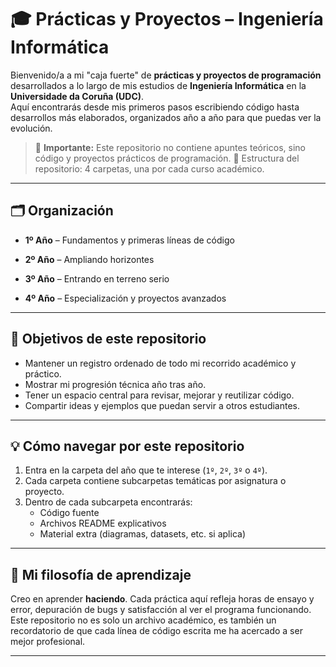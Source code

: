 # 🎓 Prácticas y Proyectos – Ingeniería Informática

Bienvenido/a a mi "caja fuerte" de **prácticas y proyectos de programación** desarrollados a lo largo de mis estudios de **Ingeniería Informática** en la **Universidade da Coruña (UDC)**.  
Aquí encontrarás desde mis primeros pasos escribiendo código hasta desarrollos más elaborados, organizados año a año para que puedas ver la evolución.  

> 📂 **Importante:** Este repositorio no contiene apuntes teóricos, sino código y proyectos prácticos de programación.
> 📂 Estructura del repositorio: 4 carpetas, una por cada curso académico.

---

## 🗂️ Organización

- **1º Año** – Fundamentos y primeras líneas de código  

- **2º Año** – Ampliando horizontes  

- **3º Año** – Entrando en terreno serio  

- **4º Año** – Especialización y proyectos avanzados  

---

## 🎯 Objetivos de este repositorio

- Mantener un registro ordenado de todo mi recorrido académico y práctico.
- Mostrar mi progresión técnica año tras año.
- Tener un espacio central para revisar, mejorar y reutilizar código.
- Compartir ideas y ejemplos que puedan servir a otros estudiantes.

---

## 💡 Cómo navegar por este repositorio

1. Entra en la carpeta del año que te interese (`1º`, `2º`, `3º` o `4º`).
2. Cada carpeta contiene subcarpetas temáticas por asignatura o proyecto.
3. Dentro de cada subcarpeta encontrarás:
   - Código fuente
   - Archivos README explicativos
   - Material extra (diagramas, datasets, etc. si aplica)

---

## 🚀 Mi filosofía de aprendizaje

Creo en aprender **haciendo**. Cada práctica aquí refleja horas de ensayo y error, depuración de bugs y satisfacción al ver el programa funcionando.  
Este repositorio no es solo un archivo académico, es también un recordatorio de que cada línea de código escrita me ha acercado a ser mejor profesional.

---


